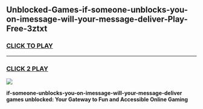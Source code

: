 
## Unblocked-Games-if-someone-unblocks-you-on-imessage-will-your-message-deliver-Play-Free-3ztxt
<h3>
<a href="https://premium76.site?title=if-someone-unblocks-you-on-imessage-will-your-message-deliver&ref=21A">CLICK TO PLAY</a></h3>
<hr>

<h3>
<a href="https://premium76.site?title=if-someone-unblocks-you-on-imessage-will-your-message-deliver&ref=21A">CLICK 2 PLAY</a>
  
</h3>

<a href="https://premium76.site?title=if-someone-unblocks-you-on-imessage-will-your-message-deliver&ref=21A"><img src="https://clearcache.store/games.png"></a>


**if-someone-unblocks-you-on-imessage-will-your-message-deliver games unblocked: Your Gateway to Fun and Accessible Online Gaming**
